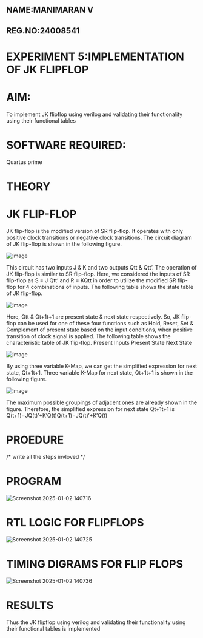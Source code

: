 ## NAME:MANIMARAN V
## REG.NO:24008541
# EXPERIMENT 5:IMPLEMENTATION OF JK FLIPFLOP

# AIM:

To implement  JK flipflop using verilog and validating their functionality using their functional tables

# SOFTWARE REQUIRED:

Quartus prime

# THEORY

# JK FLIP-FLOP

JK flip-flop is the modified version of SR flip-flop. It operates with only positive clock transitions or negative clock transitions. The circuit diagram of JK flip-flop is shown in the following figure.

![image](https://github.com/naavaneetha/JKFLIPFLOP-USING-IF-ELSE/assets/154305477/a649c30b-232b-4558-b188-fd6c09845180)


This circuit has two inputs J & K and two outputs Qtt & Qtt’. The operation of JK flip-flop is similar to SR flip-flop. Here, we considered the inputs of SR flip-flop as S = J Qtt’ and R = KQtt in order to utilize the modified SR flip-flop for 4 combinations of inputs. The following table shows the state table of JK flip-flop.

![image](https://github.com/naavaneetha/JKFLIPFLOP-USING-IF-ELSE/assets/154305477/c4360742-e8a8-4937-b089-c46c0433f9a3)

 
Here, Qtt & Qt+1t+1 are present state & next state respectively. So, JK flip-flop can be used for one of these four functions such as Hold, Reset, Set & Complement of present state based on the input conditions, when positive transition of clock signal is applied. The following table shows the characteristic table of JK flip-flop. Present Inputs Present State Next State
 
![image](https://github.com/naavaneetha/JKFLIPFLOP-USING-IF-ELSE/assets/154305477/6c275261-a6d5-4c37-a3a7-1e88ca11c4cd)

By using three variable K-Map, we can get the simplified expression for next state, Qt+1t+1. Three variable K-Map for next state, Qt+1t+1 is shown in the following figure.
 
![image](https://github.com/naavaneetha/JKFLIPFLOP-USING-IF-ELSE/assets/154305477/5174f41b-0ce0-4329-a372-6d1943ea6673)

The maximum possible groupings of adjacent ones are already shown in the figure. Therefore, the simplified expression for next state Qt+1t+1 is Q(t+1)=JQ(t)′+K′Q(t)Q(t+1)=JQ(t)′+K′Q(t)

# PROEDURE

/* write all the steps invloved */

# PROGRAM

![Screenshot 2025-01-02 140716](https://github.com/user-attachments/assets/1181489c-7347-44ab-ad1f-96749f078214)



# RTL LOGIC FOR FLIPFLOPS
![Screenshot 2025-01-02 140725](https://github.com/user-attachments/assets/3e2dd5e2-4dce-4f48-aad7-c67a070edefc)


# TIMING DIGRAMS FOR FLIP FLOPS
![Screenshot 2025-01-02 140736](https://github.com/user-attachments/assets/7d2a2756-0a16-472f-81d8-d476d12927bb)

# RESULTS

Thus the JK flipflop using verilog and validating their functionality using
their functional tables is implemented
